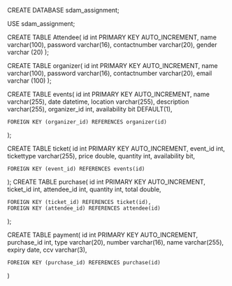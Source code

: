 CREATE DATABASE sdam_assignment;

USE sdam_assignment;

CREATE TABLE Attendee(
    id int PRIMARY KEY AUTO_INCREMENT,
    name varchar(100),
    password varchar(16),
    contactnumber varchar(20),
    gender varchar (20)
);

CREATE TABLE organizer(
	id int PRIMARY KEY AUTO_INCREMENT,
    name varchar(100),
    password varchar(16),
    contactnumber varchar(20),
    email varchar (100)
);

CREATE TABLE events(
	id int PRIMARY KEY AUTO_INCREMENT,
    name varchar(255),
    date datetime,
    location varchar(255),
    description varchar(255),
    organizer_id int,
    availability bit DEFAULT(1),
    
    
    FOREIGN KEY (organizer_id) REFERENCES organizer(id)
);

CREATE TABLE ticket(
	id int PRIMARY KEY AUTO_INCREMENT,
    event_id int,
    tickettype varchar(255),
    price double,
    quantity int,
    availability bit,
    
    FOREIGN KEY (event_id) REFERENCES events(id)
);
CREATE TABLE purchase(
	id int PRIMARY KEY AUTO_INCREMENT,
    ticket_id int,
    attendee_id int,
    quantity int,
    total double,
    
    FOREIGN KEY (ticket_id) REFERENCES ticket(id),
    FOREIGN KEY (attendee_id) REFERENCES attendee(id)
);

CREATE TABLE payment(
	id int PRIMARY KEY AUTO_INCREMENT,
    purchase_id int,
    type varchar(20),
    number varchar(16),
    name varchar(255),
    expiry date,
    ccv varchar(3),
    
    FOREIGN KEY (purchase_id) REFERENCES purchase(id)
)
